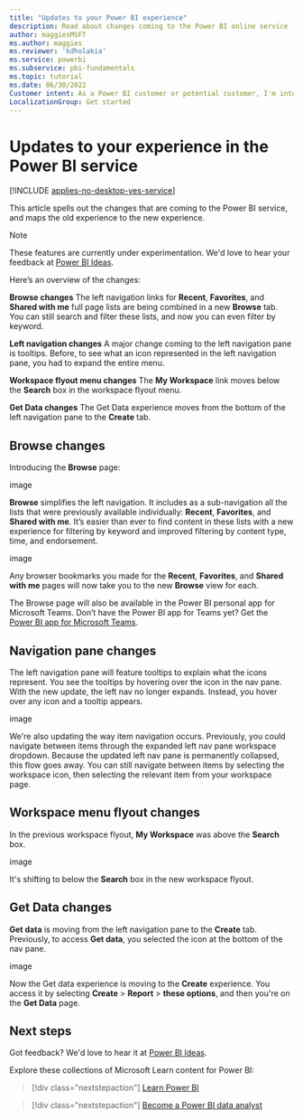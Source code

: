 ```yaml
---
title: "Updates to your Power BI experience"
description: Read about changes coming to the Power BI online service (app.powerbi.com).
author: maggiesMSFT
ms.author: maggies
ms.reviewer: 'kdholakia'
ms.service: powerbi
ms.subservice: pbi-fundamentals
ms.topic: tutorial
ms.date: 06/30/2022
Customer intent: As a Power BI customer or potential customer, I'm interested in reading about the new experience in the Power BI service.
LocalizationGroup: Get started
---
```


# Updates to your experience in the Power BI service

[!INCLUDE [applies-no-desktop-yes-service](../includes/applies-no-desktop-yes-service.md)]

This article spells out the changes that are coming to the Power BI service, and maps the old experience to the new experience.

> [!NOTE]
> These features are currently under experimentation. We'd love to hear your feedback at [Power BI Ideas](https://ideas.powerbi.com/ideas/).

Here’s an overview of the changes:

**Browse changes** The left navigation links for **Recent**, **Favorites**, and **Shared with me** full page lists are being combined in a new **Browse** tab. You can still search and filter these lists, and now you can even filter by keyword.

**Left navigation changes** A major change coming to the left navigation pane is tooltips. Before, to see what an icon represented in the left navigation pane, you had to expand the entire menu.

**Workspace flyout menu changes** The **My Workspace** link moves below the **Search** box in the workspace flyout menu.

**Get Data changes** The Get Data experience moves from the bottom of the left navigation pane to the **Create** tab.

## Browse changes

Introducing the **Browse** page: 
 
image

**Browse** simplifies the left navigation. It includes as a sub-navigation all the lists that were previously available individually: **Recent**, **Favorites**, and **Shared with me**. It’s easier than ever to find content in these lists with a new experience for filtering by keyword and improved filtering by content type, time, and endorsement.

image

Any browser bookmarks you made for the **Recent**, **Favorites**, and **Shared with me** pages will now take you to the new **Browse** view for each.

The Browse page will also be available in the Power BI personal app for Microsoft Teams. Don’t have the Power BI app for Teams yet? Get the [Power BI app for Microsoft Teams](../collaborate-share/service-microsoft-teams-app.md).

## Navigation pane changes

The left navigation pane will feature tooltips to explain what the icons represent. You see the tooltips by hovering over the icon in the nav pane.  With the new update, the left nav no longer expands. Instead, you hover over any icon and a tooltip appears.

image

We're also updating the way item navigation occurs. Previously, you could navigate between items through the expanded left nav pane workspace dropdown. Because the updated left nav pane is permanently collapsed, this flow goes away. You can still navigate between items by selecting the workspace icon, then selecting the relevant item from your workspace page.

## Workspace menu flyout changes

In the previous workspace flyout, **My Workspace** was above the **Search** box.
 
image 

It's shifting to below the **Search** box in the new workspace flyout.
 
## Get Data changes

**Get data** is moving from the left navigation pane to the **Create** tab. Previously, to access **Get data**, you selected the icon at the bottom of the nav pane.

image

Now the Get data experience is moving to the **Create** experience. You access it by selecting **Create** > **Report** > **these options**, and then you're on the **Get Data** page. 

## Next steps

Got feedback? We'd love to hear it at [Power BI Ideas](https://ideas.powerbi.com/ideas/).

Explore these collections of Microsoft Learn content for Power BI:

> [!div class="nextstepaction"]
>[Learn Power BI](/learn/powerplatform/power-bi?WT.mc_id=powerbi_landingpage-docs-link)

> [!div class="nextstepaction"]
> [Become a Power BI data analyst](/users/microsoftpowerplatform-5978/collections/djwu3eywpk4nm)
